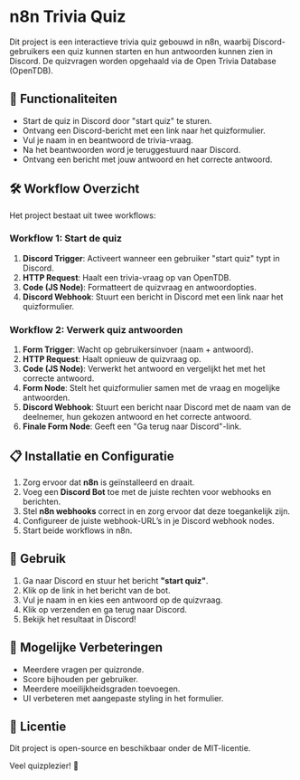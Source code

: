 # n8n Trivia Quiz

Dit project is een interactieve trivia quiz gebouwd in n8n, waarbij Discord-gebruikers een quiz kunnen starten en hun antwoorden kunnen zien in Discord. De quizvragen worden opgehaald via de Open Trivia Database (OpenTDB).

## 📌 Functionaliteiten
- Start de quiz in Discord door "start quiz" te sturen.
- Ontvang een Discord-bericht met een link naar het quizformulier.
- Vul je naam in en beantwoord de trivia-vraag.
- Na het beantwoorden word je teruggestuurd naar Discord.
- Ontvang een bericht met jouw antwoord en het correcte antwoord.

## 🛠️ Workflow Overzicht
Het project bestaat uit twee workflows:

### **Workflow 1: Start de quiz**
1. **Discord Trigger**: Activeert wanneer een gebruiker "start quiz" typt in Discord.
2. **HTTP Request**: Haalt een trivia-vraag op van OpenTDB.
3. **Code (JS Node)**: Formatteert de quizvraag en antwoordopties.
4. **Discord Webhook**: Stuurt een bericht in Discord met een link naar het quizformulier.

### **Workflow 2: Verwerk quiz antwoorden**
1. **Form Trigger**: Wacht op gebruikersinvoer (naam + antwoord).
2. **HTTP Request**: Haalt opnieuw de quizvraag op.
3. **Code (JS Node)**: Verwerkt het antwoord en vergelijkt het met het correcte antwoord.
4. **Form Node**: Stelt het quizformulier samen met de vraag en mogelijke antwoorden.
5. **Discord Webhook**: Stuurt een bericht naar Discord met de naam van de deelnemer, hun gekozen antwoord en het correcte antwoord.
6. **Finale Form Node**: Geeft een "Ga terug naar Discord"-link.

## 📋 Installatie en Configuratie
1. Zorg ervoor dat **n8n** is geïnstalleerd en draait.
2. Voeg een **Discord Bot** toe met de juiste rechten voor webhooks en berichten.
3. Stel **n8n webhooks** correct in en zorg ervoor dat deze toegankelijk zijn.
4. Configureer de juiste webhook-URL’s in je Discord webhook nodes.
5. Start beide workflows in n8n.

## 🚀 Gebruik
1. Ga naar Discord en stuur het bericht **"start quiz"**.
2. Klik op de link in het bericht van de bot.
3. Vul je naam in en kies een antwoord op de quizvraag.
4. Klik op verzenden en ga terug naar Discord.
5. Bekijk het resultaat in Discord!

## 🔧 Mogelijke Verbeteringen
- Meerdere vragen per quizronde.
- Score bijhouden per gebruiker.
- Meerdere moeilijkheidsgraden toevoegen.
- UI verbeteren met aangepaste styling in het formulier.

## 📄 Licentie
Dit project is open-source en beschikbaar onder de MIT-licentie.

Veel quizplezier! 🎉

